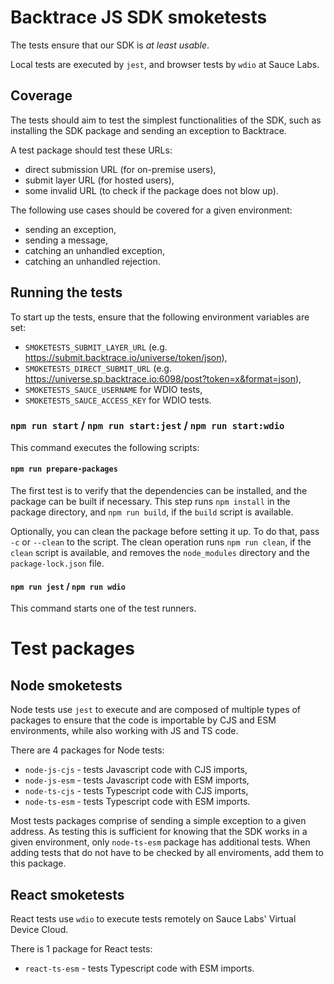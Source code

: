 # Backtrace JS SDK smoketests

The tests ensure that our SDK is _at least usable_.

Local tests are executed by `jest`, and browser tests by `wdio` at Sauce Labs.

## Coverage

The tests should aim to test the simplest functionalities of the SDK, such as installing the SDK package and sending
an exception to Backtrace.

A test package should test these URLs:

-   direct submission URL (for on-premise users),
-   submit layer URL (for hosted users),
-   some invalid URL (to check if the package does not blow up).

The following use cases should be covered for a given environment:

-   sending an exception,
-   sending a message,
-   catching an unhandled exception,
-   catching an unhandled rejection.

## Running the tests

To start up the tests, ensure that the following environment variables are set:

-   `SMOKETESTS_SUBMIT_LAYER_URL` (e.g. https://submit.backtrace.io/universe/token/json),
-   `SMOKETESTS_DIRECT_SUBMIT_URL` (e.g. https://universe.sp.backtrace.io:6098/post?token=x&format=json),
-   `SMOKETESTS_SAUCE_USERNAME` for WDIO tests,
-   `SMOKETESTS_SAUCE_ACCESS_KEY` for WDIO tests.

### `npm run start` / `npm run start:jest` / `npm run start:wdio`

This command executes the following scripts:

#### `npm run prepare-packages`

The first test is to verify that the dependencies can be installed, and the package can be built if necessary.
This step runs `npm install` in the package directory, and `npm run build`, if the `build` script is available.

Optionally, you can clean the package before setting it up. To do that, pass `-c` or `--clean` to the script.
The clean operation runs `npm run clean`, if the `clean` script is available, and removes the `node_modules` directory
and the `package-lock.json` file.

#### `npm run jest` / `npm run wdio`

This command starts one of the test runners.

# Test packages

## Node smoketests

Node tests use `jest` to execute and are composed of multiple types of packages to ensure that the code is importable
by CJS and ESM environments, while also working with JS and TS code.

There are 4 packages for Node tests:

-   `node-js-cjs` - tests Javascript code with CJS imports,
-   `node-js-esm` - tests Javascript code with ESM imports,
-   `node-ts-cjs` - tests Typescript code with CJS imports,
-   `node-ts-esm` - tests Typescript code with ESM imports.

Most tests packages comprise of sending a simple exception to a given address.
As testing this is sufficient for knowing that the SDK works in a given environment, only `node-ts-esm` package has
additional tests. When adding tests that do not have to be checked by all enviroments, add them to this package.

## React smoketests

React tests use `wdio` to execute tests remotely on Sauce Labs' Virtual Device Cloud.

There is 1 package for React tests:

-   `react-ts-esm` - tests Typescript code with ESM imports.

